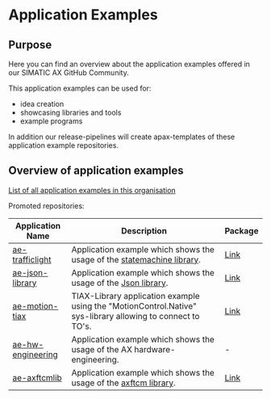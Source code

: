 # Application Examples

## Purpose

Here you can find an overview about the application examples offered in our SIMATIC AX GitHub Community.

This application examples can be used for:

- idea creation
- showcasing libraries and tools
- example programs

In addition our release-pipelines will create apax-templates of these application example repositories.

## Overview of application examples

[List of all application examples in this organisation](https://github.com/search?q=topic%3Aapplication-example+org%3Asimatic-ax+fork%3Atrue&type=repositories)

Promoted repositories:

| Application Name | Description | Package |
|-|-|-|
| [ae-trafficlight](https://github.com/simatic-ax/ae-trafficlight)                                            | Application example which shows the usage of the [statemachine library](https://github.com/simatic-ax/statemachine).    |[Link](https://github.com/simatic-ax/template-ae-trafficlight)|
| [ae-json-library](https://github.com/simatic-ax/ae-json-library) | Application example which shows the usage of the [Json library](https://github.com/simatic-ax/json). |[Link](https://github.com/simatic-ax/template-ae-json-library)|
| [ae-motion-tiax](https://github.com/simatic-ax/ae-motion-tiax)   | TIAX-Library application example using the "MotionControl.Native" sys-library allowing to connect to TO's. |[Link](https://github.com/simatic-ax/template-ae-motion-tiax)|
| [ae-hw-engineering](https://github.com/simatic-ax/ae-hw-engineering)   | Application example which shows the usage of the AX hardware-engineering. |-|
| [ae-axftcmlib](https://github.com/simatic-ax/ae-axftcmlib)   | Application example which shows the usage of the [axftcm library](https://github.com/simatic-ax/axftcmlib). |[Link](https://github.com/simatic-ax/template-ae-axftcmlib)|